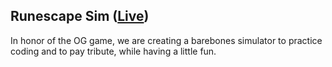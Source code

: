 ## Runescape Sim ([Live](https://sharp-minsky-3d2211.netlify.app))

In honor of the OG game, we are creating a barebones simulator to practice coding and to pay tribute, while having a little fun.

